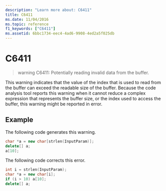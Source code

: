 ```yaml
---
description: "Learn more about: C6411"
title: C6411
ms.date: 11/04/2016
ms.topic: reference
f1_keywords: ["C6411"]
ms.assetid: 6bbc1734-eec4-4ad6-9908-4ed2a5f025db
---
```

# C6411

> warning C6411: Potentially reading invalid data from the buffer.

This warning indicates that the value of the index that is used to read from the buffer can exceed the readable size of the buffer. Because the code analysis tool reports this warning when it cannot reduce a complex expression that represents the buffer size, or the index used to access the buffer, this warning might be reported in error.

## Example

The following code generates this warning.

```cpp
char *a = new char[strlen(InputParam)];
delete[] a;
a[10];
```

The following code corrects this error.

```cpp
int i = strlen(InputParam);
char *a = new char[i];
if (i > 10) a[10];
delete[] a;
```
